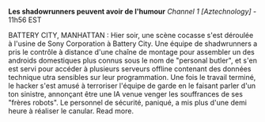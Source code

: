 ﻿**Les shadowrunners peuvent avoir de l'humour**
*Channel 1 [Aztechnology]* - 11h56 EST

BATTERY CITY, MANHATTAN : Hier soir, une scène cocasse s'est déroulée à l'usine de Sony Corporation à Battery City. Une équipe de shadwrunners a pris le contrôle à distance d'une chaîne de montage pour assembler un des androids domestiques plus connus sous le nom de "personal butler", et s'en est servi pour accéder à plusieurs serveurs offline contenant des données technique utra sensibles sur leur programmation. Une fois le travail terminé, le hacker s'est amusé à terroriser l'équipe de garde en le faisant parler d'un ton sinistre, annonçant être une IA venue venger les souffrances de ses "frères robots". Le personnel de sécurité, paniqué, a mis plus d'une demi heure à réaliser le canular. Read more.

